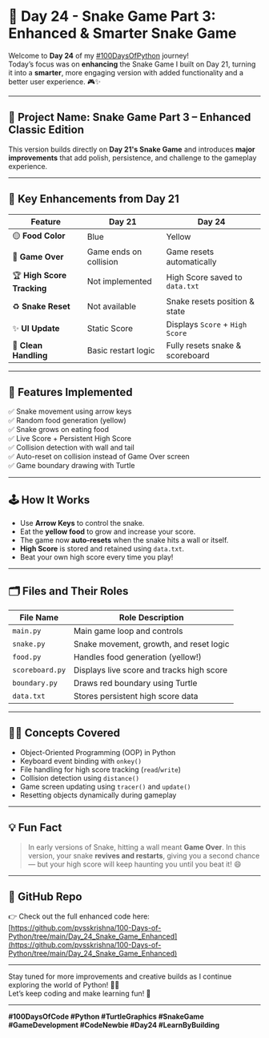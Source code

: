 # 🐍 Day 24 - Snake Game Part 3: Enhanced & Smarter Snake Game

Welcome to **Day 24** of my [#100DaysOfPython](https://www.linkedin.com/feed/hashtag/100daysofpython/) journey!  
Today’s focus was on **enhancing** the Snake Game I built on Day 21, turning it into a **smarter**, more engaging version with added functionality and a better user experience. 🎮✨

---

## 🚀 Project Name: Snake Game Part 3 – Enhanced Classic Edition

This version builds directly on **Day 21's Snake Game** and introduces **major improvements** that add polish, persistence, and challenge to the gameplay experience.

---

## 🔑 Key Enhancements from Day 21

| Feature | Day 21 | Day 24 |
|--------|--------|--------|
| 🟡 **Food Color** | Blue | Yellow |
| 🧠 **Game Over** | Game ends on collision | Game resets automatically |
| 🏆 **High Score Tracking** | Not implemented | High Score saved to `data.txt` |
| ♻️ **Snake Reset** | Not available | Snake resets position & state |
| ✨ **UI Update** | Static Score | Displays `Score` + `High Score` |
| 🧽 **Clean Handling** | Basic restart logic | Fully resets snake & scoreboard |

---

## 🧠 Features Implemented

✅ Snake movement using arrow keys  
✅ Random food generation (yellow)  
✅ Snake grows on eating food  
✅ Live Score + Persistent High Score  
✅ Collision detection with wall and tail  
✅ Auto-reset on collision instead of Game Over screen  
✅ Game boundary drawing with Turtle  

---

## 🕹️ How It Works

- Use **Arrow Keys** to control the snake.  
- Eat the **yellow food** to grow and increase your score.  
- The game now **auto-resets** when the snake hits a wall or itself.  
- **High Score** is stored and retained using `data.txt`.  
- Beat your own high score every time you play!

---

## 🗂️ Files and Their Roles

| File Name       | Role Description |
|----------------|------------------|
| `main.py`      | Main game loop and controls |
| `snake.py`     | Snake movement, growth, and reset logic |
| `food.py`      | Handles food generation (yellow!) |
| `scoreboard.py`| Displays live score and tracks high score |
| `boundary.py`  | Draws red boundary using Turtle |
| `data.txt`     | Stores persistent high score data |

---

## 🧑‍💻 Concepts Covered

- Object-Oriented Programming (OOP) in Python  
- Keyboard event binding with `onkey()`  
- File handling for high score tracking (`read`/`write`)  
- Collision detection using `distance()`  
- Game screen updating using `tracer()` and `update()`  
- Resetting objects dynamically during gameplay  

---

## 💡 Fun Fact

> In early versions of Snake, hitting a wall meant **Game Over**. In this version, your snake **revives and restarts**, giving you a second chance — but your high score will keep haunting you until you beat it! 😄

---

## 🔗 GitHub Repo

👉 Check out the full enhanced code here:  
[https://github.com/pvsskrishna/100-Days-of-Python/tree/main/Day_24_Snake_Game_Enhanced](https://github.com/pvsskrishna/100-Days-of-Python/tree/main/Day_24_Snake_Game_Enhanced)

---

Stay tuned for more improvements and creative builds as I continue exploring the world of Python! 🐍🚀  
Let’s keep coding and make learning fun! 🎯

---

**#100DaysOfCode #Python #TurtleGraphics #SnakeGame #GameDevelopment #CodeNewbie #Day24 #LearnByBuilding**
